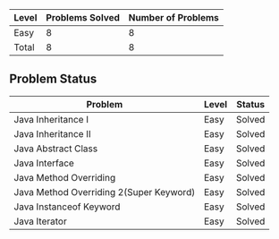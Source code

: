 |Level|Problems Solved|Number of Problems|
|-----|---------------|------------------|
|Easy|8|8|
|Total|8|8|

Problem Status
---
|Problem|Level|Status|
|-------|-----|------|
|Java Inheritance I|Easy|Solved|
|Java Inheritance II|Easy|Solved|
|Java Abstract Class|Easy|Solved|
|Java Interface|Easy|Solved|
|Java Method Overriding|Easy|Solved|
|Java Method Overriding 2(Super Keyword)|Easy|Solved|
|Java Instanceof Keyword|Easy|Solved|
|Java Iterator|Easy|Solved|
